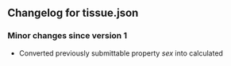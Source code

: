 ## Changelog for tissue.json

### Minor changes since version 1

* Converted previously submittable property *sex* into calculated
